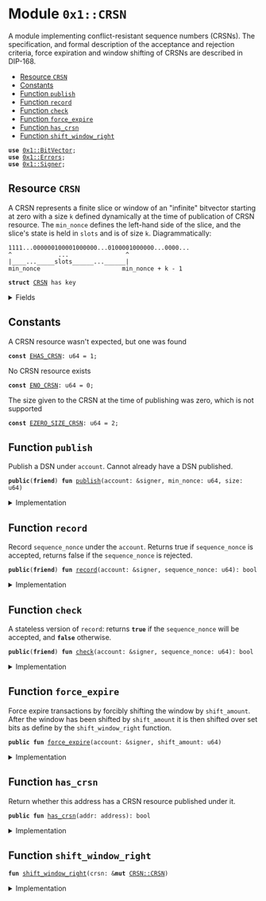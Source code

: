 
<a name="0x1_CRSN"></a>

# Module `0x1::CRSN`

A module implementing conflict-resistant sequence numbers (CRSNs).
The specification, and formal description of the acceptance and rejection
criteria, force expiration and window shifting of CRSNs are described in DIP-168.


-  [Resource `CRSN`](#0x1_CRSN_CRSN)
-  [Constants](#@Constants_0)
-  [Function `publish`](#0x1_CRSN_publish)
-  [Function `record`](#0x1_CRSN_record)
-  [Function `check`](#0x1_CRSN_check)
-  [Function `force_expire`](#0x1_CRSN_force_expire)
-  [Function `has_crsn`](#0x1_CRSN_has_crsn)
-  [Function `shift_window_right`](#0x1_CRSN_shift_window_right)


<pre><code><b>use</b> <a href="../../../../../../move-stdlib/docs/BitVector.md#0x1_BitVector">0x1::BitVector</a>;
<b>use</b> <a href="../../../../../../move-stdlib/docs/Errors.md#0x1_Errors">0x1::Errors</a>;
<b>use</b> <a href="../../../../../../move-stdlib/docs/Signer.md#0x1_Signer">0x1::Signer</a>;
</code></pre>



<a name="0x1_CRSN_CRSN"></a>

## Resource `CRSN`

A CRSN  represents a finite slice or window of an "infinite" bitvector
starting at zero with a size <code>k</code> defined dynamically at the time of
publication of CRSN resource. The <code>min_nonce</code> defines the left-hand
side of the slice, and the slice's state is held in <code>slots</code> and is of size <code>k</code>.
Diagrammatically:
```
1111...000000100001000000...0100001000000...0000...
^             ...                ^
|____..._____slots______...______|
min_nonce                       min_nonce + k - 1
```


<pre><code><b>struct</b> <a href="CRSN.md#0x1_CRSN">CRSN</a> has key
</code></pre>



<details>
<summary>Fields</summary>


<dl>
<dt>
<code>min_nonce: u64</code>
</dt>
<dd>

</dd>
<dt>
<code>size: u64</code>
</dt>
<dd>

</dd>
<dt>
<code>slots: <a href="../../../../../../move-stdlib/docs/BitVector.md#0x1_BitVector_BitVector">BitVector::BitVector</a></code>
</dt>
<dd>

</dd>
</dl>


</details>

<a name="@Constants_0"></a>

## Constants


<a name="0x1_CRSN_EHAS_CRSN"></a>

A CRSN resource wasn't expected, but one was found


<pre><code><b>const</b> <a href="CRSN.md#0x1_CRSN_EHAS_CRSN">EHAS_CRSN</a>: u64 = 1;
</code></pre>



<a name="0x1_CRSN_ENO_CRSN"></a>

No CRSN resource exists


<pre><code><b>const</b> <a href="CRSN.md#0x1_CRSN_ENO_CRSN">ENO_CRSN</a>: u64 = 0;
</code></pre>



<a name="0x1_CRSN_EZERO_SIZE_CRSN"></a>

The size given to the CRSN at the time of publishing was zero, which is not supported


<pre><code><b>const</b> <a href="CRSN.md#0x1_CRSN_EZERO_SIZE_CRSN">EZERO_SIZE_CRSN</a>: u64 = 2;
</code></pre>



<a name="0x1_CRSN_publish"></a>

## Function `publish`

Publish a DSN under <code>account</code>. Cannot already have a DSN published.


<pre><code><b>public</b>(<b>friend</b>) <b>fun</b> <a href="CRSN.md#0x1_CRSN_publish">publish</a>(account: &signer, min_nonce: u64, size: u64)
</code></pre>



<details>
<summary>Implementation</summary>


<pre><code><b>public</b>(<b>friend</b>) <b>fun</b> <a href="CRSN.md#0x1_CRSN_publish">publish</a>(account: &signer, min_nonce: u64, size: u64) {
    <b>assert</b>(!<a href="CRSN.md#0x1_CRSN_has_crsn">has_crsn</a>(<a href="../../../../../../move-stdlib/docs/Signer.md#0x1_Signer_address_of">Signer::address_of</a>(account)), <a href="../../../../../../move-stdlib/docs/Errors.md#0x1_Errors_invalid_state">Errors::invalid_state</a>(<a href="CRSN.md#0x1_CRSN_EHAS_CRSN">EHAS_CRSN</a>));
    <b>assert</b>(size &gt; 0, <a href="../../../../../../move-stdlib/docs/Errors.md#0x1_Errors_invalid_argument">Errors::invalid_argument</a>(<a href="CRSN.md#0x1_CRSN_EZERO_SIZE_CRSN">EZERO_SIZE_CRSN</a>));
    move_to(account, <a href="CRSN.md#0x1_CRSN">CRSN</a> {
        min_nonce,
        size,
        slots: <a href="../../../../../../move-stdlib/docs/BitVector.md#0x1_BitVector_new">BitVector::new</a>(size),
    })
}
</code></pre>



</details>

<a name="0x1_CRSN_record"></a>

## Function `record`

Record <code>sequence_nonce</code> under the <code>account</code>. Returns true if
<code>sequence_nonce</code> is accepted, returns false if the <code>sequence_nonce</code> is rejected.


<pre><code><b>public</b>(<b>friend</b>) <b>fun</b> <a href="CRSN.md#0x1_CRSN_record">record</a>(account: &signer, sequence_nonce: u64): bool
</code></pre>



<details>
<summary>Implementation</summary>


<pre><code><b>public</b>(<b>friend</b>) <b>fun</b> <a href="CRSN.md#0x1_CRSN_record">record</a>(account: &signer, sequence_nonce: u64): bool
<b>acquires</b> <a href="CRSN.md#0x1_CRSN">CRSN</a> {
    <b>if</b> (<a href="CRSN.md#0x1_CRSN_check">check</a>(account, sequence_nonce)) {
        // <a href="CRSN.md#0x1_CRSN">CRSN</a> <b>exists</b> by `check`.
        <b>let</b> crsn = borrow_global_mut&lt;<a href="CRSN.md#0x1_CRSN">CRSN</a>&gt;(<a href="../../../../../../move-stdlib/docs/Signer.md#0x1_Signer_address_of">Signer::address_of</a>(account));
        // accept nonce
        <b>let</b> scaled_nonce = sequence_nonce - crsn.min_nonce;
        <a href="../../../../../../move-stdlib/docs/BitVector.md#0x1_BitVector_set">BitVector::set</a>(&<b>mut</b> crsn.slots, scaled_nonce);
        <a href="CRSN.md#0x1_CRSN_shift_window_right">shift_window_right</a>(crsn);
        <b>true</b>
    } <b>else</b> {
        <b>false</b>
    }
}
</code></pre>



</details>

<a name="0x1_CRSN_check"></a>

## Function `check`

A stateless version of <code>record</code>: returns <code><b>true</b></code> if the <code>sequence_nonce</code>
will be accepted, and <code><b>false</b></code> otherwise.


<pre><code><b>public</b>(<b>friend</b>) <b>fun</b> <a href="CRSN.md#0x1_CRSN_check">check</a>(account: &signer, sequence_nonce: u64): bool
</code></pre>



<details>
<summary>Implementation</summary>


<pre><code><b>public</b>(<b>friend</b>) <b>fun</b> <a href="CRSN.md#0x1_CRSN_check">check</a>(account: &signer, sequence_nonce: u64): bool
<b>acquires</b> <a href="CRSN.md#0x1_CRSN">CRSN</a> {
    <b>let</b> addr = <a href="../../../../../../move-stdlib/docs/Signer.md#0x1_Signer_address_of">Signer::address_of</a>(account);
    <b>assert</b>(<a href="CRSN.md#0x1_CRSN_has_crsn">has_crsn</a>(addr), <a href="../../../../../../move-stdlib/docs/Errors.md#0x1_Errors_invalid_state">Errors::invalid_state</a>(<a href="CRSN.md#0x1_CRSN_ENO_CRSN">ENO_CRSN</a>));
    <b>let</b> crsn = borrow_global_mut&lt;<a href="CRSN.md#0x1_CRSN">CRSN</a>&gt;(addr);

    // Don't accept <b>if</b> it's outside of the window
    <b>if</b> ((sequence_nonce &lt; crsn.min_nonce) ||
        (sequence_nonce &gt;= crsn.min_nonce + <a href="../../../../../../move-stdlib/docs/BitVector.md#0x1_BitVector_length">BitVector::length</a>(&crsn.slots))) {
        <b>return</b> <b>false</b>
    };

    // scaled nonce is the index in the window
    <b>let</b> scaled_nonce = sequence_nonce - crsn.min_nonce;

    // Bit already set, reject
    <b>if</b> (<a href="../../../../../../move-stdlib/docs/BitVector.md#0x1_BitVector_is_index_set">BitVector::is_index_set</a>(&crsn.slots, scaled_nonce)) <b>return</b> <b>false</b>;

    // otherwise, accept
    <b>true</b>

}
</code></pre>



</details>

<a name="0x1_CRSN_force_expire"></a>

## Function `force_expire`

Force expire transactions by forcibly shifting the window by
<code>shift_amount</code>. After the window has been shifted by <code>shift_amount</code> it is
then shifted over set bits as define by the <code>shift_window_right</code> function.


<pre><code><b>public</b> <b>fun</b> <a href="CRSN.md#0x1_CRSN_force_expire">force_expire</a>(account: &signer, shift_amount: u64)
</code></pre>



<details>
<summary>Implementation</summary>


<pre><code><b>public</b> <b>fun</b> <a href="CRSN.md#0x1_CRSN_force_expire">force_expire</a>(account: &signer, shift_amount: u64)
<b>acquires</b> <a href="CRSN.md#0x1_CRSN">CRSN</a> {
    <b>if</b> (shift_amount == 0) <b>return</b>;
    <b>let</b> addr = <a href="../../../../../../move-stdlib/docs/Signer.md#0x1_Signer_address_of">Signer::address_of</a>(account);
    <b>assert</b>(<a href="CRSN.md#0x1_CRSN_has_crsn">has_crsn</a>(addr), <a href="../../../../../../move-stdlib/docs/Errors.md#0x1_Errors_invalid_state">Errors::invalid_state</a>(<a href="CRSN.md#0x1_CRSN_ENO_CRSN">ENO_CRSN</a>));
    <b>let</b> crsn = borrow_global_mut&lt;<a href="CRSN.md#0x1_CRSN">CRSN</a>&gt;(addr);

    <a href="../../../../../../move-stdlib/docs/BitVector.md#0x1_BitVector_shift_left">BitVector::shift_left</a>(&<b>mut</b> crsn.slots, shift_amount);

    crsn.min_nonce = crsn.min_nonce + shift_amount;
    // shift over any set bits
    <a href="CRSN.md#0x1_CRSN_shift_window_right">shift_window_right</a>(crsn);
}
</code></pre>



</details>

<a name="0x1_CRSN_has_crsn"></a>

## Function `has_crsn`

Return whether this address has a CRSN resource published under it.


<pre><code><b>public</b> <b>fun</b> <a href="CRSN.md#0x1_CRSN_has_crsn">has_crsn</a>(addr: address): bool
</code></pre>



<details>
<summary>Implementation</summary>


<pre><code><b>public</b> <b>fun</b> <a href="CRSN.md#0x1_CRSN_has_crsn">has_crsn</a>(addr: address): bool {
    <b>exists</b>&lt;<a href="CRSN.md#0x1_CRSN">CRSN</a>&gt;(addr)
}
</code></pre>



</details>

<a name="0x1_CRSN_shift_window_right"></a>

## Function `shift_window_right`



<pre><code><b>fun</b> <a href="CRSN.md#0x1_CRSN_shift_window_right">shift_window_right</a>(crsn: &<b>mut</b> <a href="CRSN.md#0x1_CRSN_CRSN">CRSN::CRSN</a>)
</code></pre>



<details>
<summary>Implementation</summary>


<pre><code><b>fun</b> <a href="CRSN.md#0x1_CRSN_shift_window_right">shift_window_right</a>(crsn: &<b>mut</b> <a href="CRSN.md#0x1_CRSN">CRSN</a>) {
    <b>let</b> index = <a href="../../../../../../move-stdlib/docs/BitVector.md#0x1_BitVector_longest_set_sequence_starting_at">BitVector::longest_set_sequence_starting_at</a>(&crsn.slots, 0);

    // <b>if</b> there is no run of set bits <b>return</b> early
    <b>if</b> (index == 0) <b>return</b>;
    <a href="../../../../../../move-stdlib/docs/BitVector.md#0x1_BitVector_shift_left">BitVector::shift_left</a>(&<b>mut</b> crsn.slots, index);
    crsn.min_nonce = crsn.min_nonce + index;
}
</code></pre>



</details>


[//]: # ("File containing references which can be used from documentation")
[ACCESS_CONTROL]: https://github.com/diem/dip/blob/main/dips/dip-2.md
[ROLE]: https://github.com/diem/dip/blob/main/dips/dip-2.md#roles
[PERMISSION]: https://github.com/diem/dip/blob/main/dips/dip-2.md#permissions
